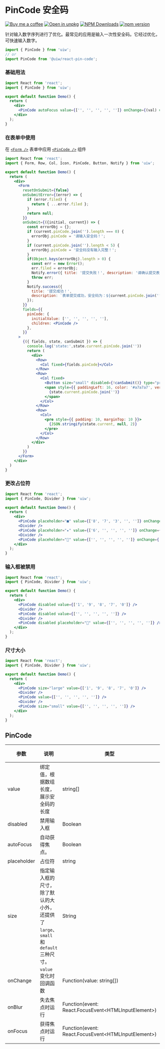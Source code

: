PinCode 安全码
===

[![Buy me a coffee](https://img.shields.io/badge/Buy%20me%20a%20coffee-048754?logo=buymeacoffee)](https://jaywcjlove.github.io/#/sponsor)
[![Open in unpkg](https://img.shields.io/badge/Open%20in-unpkg-blue)](https://uiwjs.github.io/npm-unpkg/#/pkg/@uiw/react-pin-code/file/README.md)
[![NPM Downloads](https://img.shields.io/npm/dm/@uiw/react-pin-code.svg?style=flat)](https://www.npmjs.com/package/@uiw/react-pin-code)
[![npm version](https://img.shields.io/npm/v/@uiw/react-pin-code.svg?label=@uiw/react-pin-code)](https://npmjs.com/@uiw/react-pin-code)

针对输入数字序列进行了优化。最常见的应用是输入一次性安全码。它经过优化，可快速输入数字。

```jsx
import { PinCode } from 'uiw';
// or
import PinCode from '@uiw/react-pin-code';
```

### 基础用法

```jsx mdx:preview&bg=#fff
import React from 'react';
import { PinCode } from 'uiw';

export default function Demo() {
  return (
    <div>
      <PinCode autoFocus value={['', '', '', '', '']} onChange={(val) => console.log(val)} />
    </div>
  );
}
```

### 在表单中使用

在 [`<Form />`](#/components/form) 表单中应用 [`<PinCode />`](#/components/pin-code) 组件

```jsx mdx:preview&bg=#fff
import React from 'react';
import { Form, Row, Col, Icon, PinCode, Button, Notify } from 'uiw';

export default function Demo() {
  return (
    <div>
      <Form
        resetOnSubmit={false}
        onSubmitError={(error) => {
          if (error.filed) {
            return { ...error.filed };
          }
          return null;
        }}
        onSubmit={({initial, current}) => {
          const errorObj = {};
          if (current.pinCode.join('').length === 0) {
            errorObj.pinCode = '请输入安全码！';
          }
          if (current.pinCode.join('').length < 5) {
            errorObj.pinCode = '安全码没有输入完整！';
          }
          if(Object.keys(errorObj).length > 0) {
            const err = new Error();
            err.filed = errorObj;
            Notify.error({ title: '提交失败！', description: '请确认提交表单是否正确！' });
            throw err;
          }
          Notify.success({
            title: '提交成功！',
            description: `表单提交成功，安全码为：${current.pinCode.join('')}！`,
          });
        }}
        fields={{
          pinCode: {
            initialValue: ['', '', '', '', ''],
            children: <PinCode />
          },
        }}
      >
        {({ fields, state, canSubmit }) => {
          console.log('state:',state.current.pinCode.join(''))
          return (
            <div>
              <Row>
                <Col fixed>{fields.pinCode}</Col>
              </Row>
              <Row>
                <Col fixed>
                  <Button size="small" disabled={!canSubmit()} type="primary" htmlType="submit">提交</Button>
                  <span style={{ paddingLeft: 16, color: '#a7a7a7', verticalAlign: 'middle' }}>
                    {state.current.pinCode.join('')}
                  </span>
                </Col>
              </Row>
              <Row>
                <Col>
                  <pre style={{ padding: 10, marginTop: 10 }}>
                    {JSON.stringify(state.current, null, 2)}
                  </pre>
                </Col>
              </Row>
            </div>
          )
        }}
      </Form>
    </div>
  )
}
```

### 更改占位符

```jsx mdx:preview&bg=#fff
import React from 'react';
import { PinCode, Divider } from 'uiw';

export default function Demo() {
  return (
    <div>
      <PinCode placeholder="■" value={['8', '7', '3', '', '']} onChange={(val) => console.log(val)} />
      <Divider />
      <PinCode placeholder="★" value={['6', '', '', '', '']} onChange={(val) => console.log(val)} />
      <Divider />
      <PinCode placeholder="🤣" value={['', '', '', '', '']} onChange={(val) => console.log(val)} />
    </div>
  );
}
```

### 输入框被禁用

```jsx mdx:preview&bg=#fff
import React from 'react';
import { PinCode, Divider } from 'uiw';

export default function Demo() {
  return (
    <div>
      <PinCode disabled value={['1', '9', '8', '7', '0']} />
      <Divider />
      <PinCode disabled value={['', '', '', '', '']} />
      <Divider />
      <PinCode disabled placeholder="🤣" value={['', '', '', '', '']} />
    </div>
  );
}
```

### 尺寸大小

```jsx mdx:preview&bg=#fff
import React from 'react';
import { PinCode, Divider } from 'uiw';

export default function Demo() {
  return (
    <div>
      <PinCode size="large" value={['1', '9', '8', '7', '0']} />
      <Divider />
      <PinCode value={['', '', '', '', '']} />
      <Divider />
      <PinCode size="small" value={['', '', '', '', '']} />
    </div>
  );
}
```

## PinCode

| 参数 | 说明 | 类型 | 默认值 |
|--------- |-------- |--------- |-------- |
| value | 绑定值，根据数组长度，展示安全码的长度 | string[] | - |
| disabled | 禁用输入框 | Boolean | `false` |
| autoFocus | 自动获得焦点。 | Boolean | - |
| placeholder | 占位符 | string | `○` |
| size | 指定输入框的尺寸，除了默认的大小外，还提供了 `large`、`small` 和 `default` 三种尺寸。 | String | - |
| onChange | `value` 变化时回调函数 | Function(value: string[]) | - |
| onBlur | 失去焦点时运行 | Function(event: React.FocusEvent<HTMLInputElement\>) | - |
| onFocus | 获得焦点时运行 | Function(event: React.FocusEvent<HTMLInputElement\>) | - |